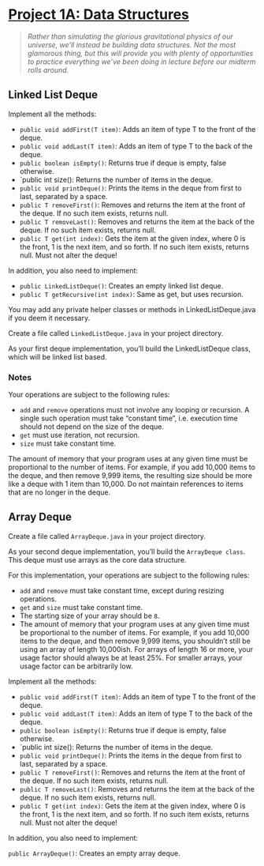 # [Project 1A: Data Structures](https://sp18.datastructur.es/materials/proj/proj1a/proj1a)

> *Rather than simulating the glorious gravitational physics of our universe, we’ll instead be building data structures. Not the most glamorous thing, but this will provide you with plenty of opportunities to practice everything we’ve been doing in lecture before our midterm rolls around.*

## Linked List Deque

Implement all the methods:

* `public void addFirst(T item)`: Adds an item of type T to the front of the deque.
* `public void addLast(T item)`: Adds an item of type T to the back of the deque.
* `public boolean isEmpty()`: Returns true if deque is empty, false otherwise.
* `public int size(): Returns the number of items in the deque.
* `public void printDeque()`: Prints the items in the deque from first to last, separated by a space.
* `public T removeFirst()`: Removes and returns the item at the front of the deque. If no such item exists, returns null.
* `public T removeLast()`: Removes and returns the item at the back of the deque. If no such item exists, returns null.
* `public T get(int index)`: Gets the item at the given index, where 0 is the front, 1 is the next item, and so forth. If no such item exists, returns null. Must not alter the deque!

In addition, you also need to implement:

* `public LinkedListDeque()`: Creates an empty linked list deque.
* `public T getRecursive(int index)`: Same as get, but uses recursion.

You may add any private helper classes or methods in LinkedListDeque.java if you deem it necessary.

Create a file called `LinkedListDeque.java` in your project directory.

As your first deque implementation, you’ll build the LinkedListDeque class, which will be linked list based.

### Notes

Your operations are subject to the following rules:

* `add` and `remove` operations must not involve any looping or recursion. A single such operation must take “constant time”, i.e. execution time should not depend on the size of the deque.
* `get` must use iteration, not recursion.
* `size` must take constant time.

The amount of memory that your program uses at any given time must be proportional to the number of items. For example, if you add 10,000 items to the deque, and then remove 9,999 items, the resulting size should be more like a deque with 1 item than 10,000. Do not maintain references to items that are no longer in the deque.


## Array Deque

Create a file called `ArrayDeque.java` in your project directory.

As your second deque implementation, you’ll build the `ArrayDeque class`. This deque must use arrays as the core data structure.

For this implementation, your operations are subject to the following rules:

* `add` and `remove` must take constant time, except during resizing operations.
* `get` and `size` must take constant time.
* The starting size of your array should be `8`.
* The amount of memory that your program uses at any given time must be proportional to the number of items. For example, if you add 10,000 items to the deque, and then remove 9,999 items, you shouldn’t still be using an array of length 10,000ish. For arrays of length 16 or more, your usage factor should always be at least 25%. For smaller arrays, your usage factor can be arbitrarily low.

Implement all the methods:

* `public void addFirst(T item)`: Adds an item of type T to the front of the deque.
* `public void addLast(T item)`: Adds an item of type T to the back of the deque.
* `public boolean isEmpty()`: Returns true if deque is empty, false otherwise.
* `public int size(): Returns the number of items in the deque.
* `public void printDeque()`: Prints the items in the deque from first to last, separated by a space.
* `public T removeFirst()`: Removes and returns the item at the front of the deque. If no such item exists, returns null.
* `public T removeLast()`: Removes and returns the item at the back of the deque. If no such item exists, returns null.
* `public T get(int index)`: Gets the item at the given index, where 0 is the front, 1 is the next item, and so forth. If no such item exists, returns null. Must not alter the deque!

In addition, you also need to implement:

`public ArrayDeque()`: Creates an empty array deque.



